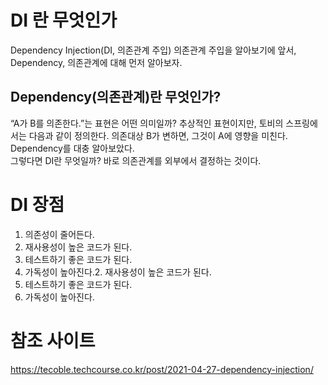 # DI 란 무엇인가
Dependency Injection(DI, 의존관계 주입) 
의존관계 주입을 알아보기에 앞서, Dependency, 의존관계에 대해 먼저 알아보자.

## Dependency(의존관계)란 무엇인가?
“A가 B를 의존한다.”는 표현은 어떤 의미일까? 추상적인 표현이지만, 토비의 스프링에서는 다음과 같이 정의한다.
의존대상 B가 변하면, 그것이 A에 영향을 미친다.
Dependency를 대충 알아보았다.
<br>
그렇다면 DI란 무엇일까?
바로 의존관계를 외부에서 결정하는 것이다.

# DI 장점
1. 의존성이 줄어든다.
2. 재사용성이 높은 코드가 된다.
3. 테스트하기 좋은 코드가 된다.
4. 가독성이 높아진다.2. 재사용성이 높은 코드가 된다.
3. 테스트하기 좋은 코드가 된다.
4. 가독성이 높아진다.



# 참조 사이트
https://tecoble.techcourse.co.kr/post/2021-04-27-dependency-injection/

